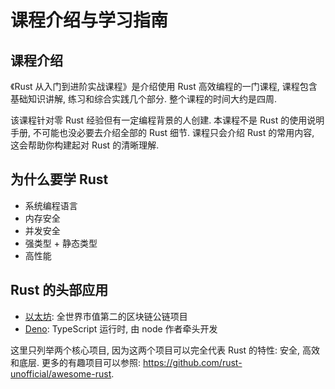 # 课程介绍与学习指南
## 课程介绍

《Rust 从入门到进阶实战课程》是介绍使用 Rust 高效编程的一门课程, 课程包含基础知识讲解, 练习和综合实践几个部分. 整个课程的时间大约是四周.

该课程针对零 Rust 经验但有一定编程背景的人创建. 本课程不是 Rust 的使用说明手册, 不可能也没必要去介绍全部的 Rust 细节. 课程只会介绍 Rust 的常用内容, 这会帮助你构建起对 Rust 的清晰理解.

## 为什么要学 Rust
- 系统编程语言
- 内存安全
- 并发安全
- 强类型 + 静态类型
- 高性能
## Rust 的头部应用
- [以太坊](https://github.com/openethereum/openethereum/): 全世界市值第二的区块链公链项目
- [Deno](https://github.com/denoland/deno): TypeScript 运行时, 由 node 作者牵头开发

这里只列举两个核心项目, 因为这两个项目可以完全代表 Rust 的特性: 安全, 高效和底层. 更多的有趣项目可以参照: https://github.com/rust-unofficial/awesome-rust.